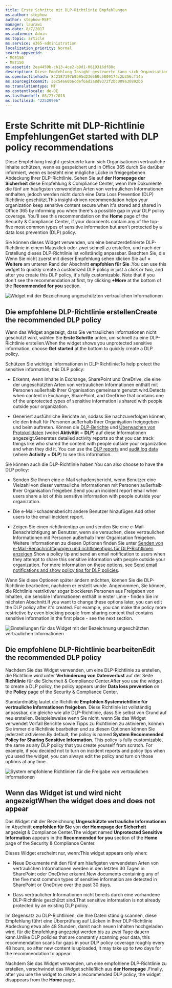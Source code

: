 ```yaml
---
title: Erste Schritte mit DLP-Richtlinie Empfehlungen
ms.author: stephow
author: stephow-MSFT
manager: laurawi
ms.date: 8/7/2017
ms.audience: Admin
ms.topic: article
ms.service: o365-administration
localization_priority: Normal
search.appverid:
- MOE150
- MET150
ms.assetid: 2ea4459b-cb13-4ce2-b9d1-0619316df88c
description: Diese Empfehlung Insight-gesteuerte kann sich Organisationen vertrauliche Inhalte schützen, wenn es gespeichert und in Office 365 durch Sie darüber informiert, wenn es besteht eine mögliche Lücke in freigegebenen Abdeckung Ihrer DLP-Richtlinie. Sehen Sie auf der Homepage der Sicherheit diese Empfehlung &amp; Compliance Center, wenn Ihre Dokumente die fünf am häufigsten verwendeten Arten von vertraulichen Informationen enthalten, jedoch werden nicht durch eine DLP-Richtlinie geschützt.
ms.openlocfilehash: 842387397b9b95d236660c5809174c2b356cf14a
ms.sourcegitcommit: 36c5466056cdef6ad2a8d9372f2bc009a30892bb
ms.translationtype: MT
ms.contentlocale: de-DE
ms.lasthandoff: 08/27/2018
ms.locfileid: "22529996"
---
```

# <a name="get-started-with-dlp-policy-recommendations"></a><span data-ttu-id="483e2-104">Erste Schritte mit DLP-Richtlinie Empfehlungen</span><span class="sxs-lookup"><span data-stu-id="483e2-104">Get started with DLP policy recommendations</span></span>

<span data-ttu-id="483e2-p102">Diese Empfehlung Insight-gesteuerte kann sich Organisationen vertrauliche Inhalte schützen, wenn es gespeichert und in Office 365 durch Sie darüber informiert, wenn es besteht eine mögliche Lücke in freigegebenen Abdeckung Ihrer DLP-Richtlinie. Sehen Sie auf **der Homepage der Sicherheit** diese Empfehlung &amp; Compliance Center, wenn Ihre Dokumente die fünf am häufigsten verwendeten Arten von vertraulichen Informationen enthalten, jedoch werden nicht durch eine Data Loss Prevention (DLP) Richtlinie geschützt.</span><span class="sxs-lookup"><span data-stu-id="483e2-p102">This insight-driven recommendation helps your organization keep sensitive content secure when it's stored and shared in Office 365 by informing you when there's a possible gap in your DLP policy coverage. You'll see this recommendation on the **Home** page of the Security &amp; Compliance Center, if your documents contain any of the top-five most common types of sensitive information but aren't protected by a data loss prevention (DLP) policy.</span></span> 
  
<span data-ttu-id="483e2-p103">Sie können dieses Widget verwenden, um eine benutzerdefinierte DLP-Richtlinie in einem Mausklick oder zwei schnell zu erstellen, und nach der Erstellung dieses DLP-Richtlinie ist vollständig anpassbar. Beachten Sie, die Wenn Sie nicht zuerst mit dieser Empfehlung sehen klicken Sie auf **+ Weitere** am unteren Rand der Abschnitt **empfohlen für Sie** .</span><span class="sxs-lookup"><span data-stu-id="483e2-p103">You can use this widget to quickly create a customized DLP policy in just a click or two, and after you create this DLP policy, it's fully customizable. Note that if you don't see the recommendation at first, try clicking **+More** at the bottom of the **Recommended for you** section.</span></span> 
  
![Widget mit der Bezeichnung ungeschützten vertraulichen Informationen](media/91bc04d2-6eff-4294-8b73-b2d56d26ffc4.png)
  
## <a name="create-the-recommended-dlp-policy"></a><span data-ttu-id="483e2-110">Die empfohlene DLP-Richtlinie erstellen</span><span class="sxs-lookup"><span data-stu-id="483e2-110">Create the recommended DLP policy</span></span>

<span data-ttu-id="483e2-111">Wenn das Widget angezeigt, dass Sie vertraulichen Informationen nicht geschützt wird, wählen Sie **Erste Schritte** unten, um schnell zu eine DLP-Richtlinie erstellen.</span><span class="sxs-lookup"><span data-stu-id="483e2-111">When the widget shows you unprotected sensitive information, choose **Get started** at the bottom to quickly create a DLP policy.</span></span> 
  
<span data-ttu-id="483e2-112">Schützen Sie wichtige Informationen in DLP-Richtlinie:</span><span class="sxs-lookup"><span data-stu-id="483e2-112">To help protect the sensitive information, this DLP policy:</span></span>
  
- <span data-ttu-id="483e2-113">Erkennt, wenn Inhalte in Exchange, SharePoint und OneDrive, die eine der ungeschützten Arten von vertraulichen Informationen enthält mit Personen außerhalb Ihrer Organisation gemeinsam genutzt wird.</span><span class="sxs-lookup"><span data-stu-id="483e2-113">Detects when content in Exchange, SharePoint, and OneDrive that contains one of the unprotected types of sensitive information is shared with people outside your organization.</span></span>
    
- <span data-ttu-id="483e2-p104">Generiert ausführliche Berichte an, sodass Sie nachzuverfolgen können, die den Inhalt für Personen außerhalb Ihrer Organisation freigegeben und beim auftreten. Können die [DLP-Berichte](view-the-dlp-reports.md) und [Überwachen von Protokolldaten](search-the-audit-log-in-security-and-compliance.md) (wobei **Aktivität** = **DLP**) auf diese Informationen angezeigt.</span><span class="sxs-lookup"><span data-stu-id="483e2-p104">Generates detailed activity reports so that you can track things like who shared the content with people outside your organization and when they did it. You can use the [DLP reports](view-the-dlp-reports.md) and [audit log data](search-the-audit-log-in-security-and-compliance.md) (where **Activity** = **DLP**) to see this information.</span></span>
    
<span data-ttu-id="483e2-116">Sie können auch die DLP-Richtlinie haben:</span><span class="sxs-lookup"><span data-stu-id="483e2-116">You can also choose to have the DLP policy:</span></span>
  
- <span data-ttu-id="483e2-117">Senden Sie Ihnen eine e-Mail schadensbericht, wenn Benutzer eine Vielzahl von dieser vertrauliche Informationen mit Personen außerhalb Ihrer Organisation freigeben.</span><span class="sxs-lookup"><span data-stu-id="483e2-117">Send you an incident report email when users share a lot of this sensitive information with people outside your organization.</span></span>
    
- <span data-ttu-id="483e2-118">Die e-Mail-schadensbericht andere Benutzer hinzufügen.</span><span class="sxs-lookup"><span data-stu-id="483e2-118">Add other users to the email incident report.</span></span>
    
- <span data-ttu-id="483e2-p105">Zeigen Sie einen richtlinientipp an und senden Sie eine e-Mail-Benachrichtigung an Benutzer, wenn sie versuchen, diese vertraulichen Informationen mit Personen außerhalb Ihrer Organisation freigeben. Weitere Informationen zu diesen Optionen finden Sie unter [Senden von e-Mail-Benachrichtigungen und richtlinientipps für DLP-Richtlinien anzeigen](use-notifications-and-policy-tips.md).</span><span class="sxs-lookup"><span data-stu-id="483e2-p105">Show a policy tip and send an email notification to users when they attempt to share this sensitive information with people outside your organization. For more information on these options, see [Send email notifications and show policy tips for DLP policies](use-notifications-and-policy-tips.md).</span></span>
    
<span data-ttu-id="483e2-p106">Wenn Sie diese Optionen später ändern möchten, können Sie die DLP-Richtlinie bearbeiten, nachdem er erstellt wurde. Angenommen, Sie können, die Richtlinie restriktiver sogar blockieren Personen aus Freigeben von Inhalten, die sensible Informationen enthält in erster Linie - finden Sie im nächsten Abschnitt.</span><span class="sxs-lookup"><span data-stu-id="483e2-p106">If you want to change these options later, you can edit the DLP policy after it's created. For example, you can make the policy more restrictive by even blocking people from sharing content that contains sensitive information in the first place - see the next section.</span></span>
  
![Einstellungen für das Widget mit der Bezeichnung ungeschützten vertraulichen Informationen](media/b6106cbd-1bed-4582-aaef-b678de470c9b.png)
  
## <a name="edit-the-recommended-dlp-policy"></a><span data-ttu-id="483e2-124">Die empfohlene DLP-Richtlinie bearbeiten</span><span class="sxs-lookup"><span data-stu-id="483e2-124">Edit the recommended DLP policy</span></span>

<span data-ttu-id="483e2-125">Nachdem Sie das Widget verwenden, um eine DLP-Richtlinie zu erstellen, die Richtlinie wird unter **Verhinderung von Datenverlust** auf der Seite **Richtlinie** für die Sicherheit &amp; Compliance Center.</span><span class="sxs-lookup"><span data-stu-id="483e2-125">After you use the widget to create a DLP policy, the policy appears under **Data loss prevention** on the **Policy** page of the Security &amp; Compliance Center.</span></span> 
  
<span data-ttu-id="483e2-p107">Standardmäßig lautet die Richtlinie **Empfohlen Systemrichtlinie für vertrauliche Informationen freigeben**. Diese Richtlinie ist vollständig anpassbar, die gleiche wie alle DLP-Richtlinie, dass Sie selbst von Grund auf neu erstellen. Beispielsweise wenn Sie nicht, wenn Sie das Widget verwendet Vorfall Berichte sowie Tipps zu Richtlinien zu aktivieren, können Sie immer die Richtlinie bearbeiten und zu diesen Optionen können Sie jederzeit aktivieren.</span><span class="sxs-lookup"><span data-stu-id="483e2-p107">By default, the policy is named **System Recommended Policy for Sharing Sensitive Information**. This policy is fully customizable, the same as any DLP policy that you create yourself from scratch. For example, if you decided not to turn on incident reports and policy tips when you used the widget, you can always edit the policy and turn on those options at any time.</span></span>
  
![System empfohlene Richtlinien für die Freigabe von vertraulichen Informationen](media/2fc49f25-ec25-4433-add4-d60f73888f13.png)
  
## <a name="when-the-widget-does-and-does-not-appear"></a><span data-ttu-id="483e2-130">Wenn das Widget ist und wird nicht angezeigt</span><span class="sxs-lookup"><span data-stu-id="483e2-130">When the widget does and does not appear</span></span>

<span data-ttu-id="483e2-131">Das Widget mit der Bezeichnung **Ungeschützte vertrauliche Informationen** im Abschnitt **empfohlen für Sie** von **der Homepage der Sicherheit** angezeigt &amp; Compliance Center.</span><span class="sxs-lookup"><span data-stu-id="483e2-131">The widget named **Unprotected Sensitive Information** appears in the **Recommended for you** section of the **Home** page of the Security &amp; Compliance Center.</span></span> 
  
<span data-ttu-id="483e2-132">Dieses Widget erscheint nur, wenn:</span><span class="sxs-lookup"><span data-stu-id="483e2-132">This widget appears only when:</span></span>
  
- <span data-ttu-id="483e2-133">Neue Dokumente mit den fünf am häufigsten verwendeten Arten von vertraulichen Informationen werden in den letzten 30 Tagen in SharePoint oder OneDrive erkannt.</span><span class="sxs-lookup"><span data-stu-id="483e2-133">New documents containing any of the five most common types of sensitive information are detected in SharePoint or OneDrive over the past 30 days.</span></span>
    
- <span data-ttu-id="483e2-134">Dass vertraulicher Informationen nicht bereits durch eine vorhandene DLP-Richtlinie geschützt sind.</span><span class="sxs-lookup"><span data-stu-id="483e2-134">That sensitive information is not already protected by an existing DLP policy.</span></span>
    
<span data-ttu-id="483e2-135">Im Gegensatz zu DLP-Richtlinien, die Ihre Daten ständig scannen, diese Empfehlung führt eine Überprüfung auf Lücken in Ihrer DLP-Richtlinie Abdeckung etwa alle 48 Stunden, damit nach neuen Inhalten hochgeladen wird, für die Empfehlung angezeigt werden bis zu zwei Tage dauern kann.</span><span class="sxs-lookup"><span data-stu-id="483e2-135">Unlike DLP policies that are constantly scanning your data, this recommendation scans for gaps in your DLP policy coverage roughly every 48 hours, so after new content is uploaded, it may take up to two days for the recommendation to appear.</span></span>
  
<span data-ttu-id="483e2-136">Nachdem Sie das Widget verwenden, um eine empfohlene DLP-Richtlinie zu erstellen, verschwindet das Widget schließlich aus **der Homepage** .</span><span class="sxs-lookup"><span data-stu-id="483e2-136">Finally, after you use the widget to create a recommended DLP policy, the widget disappears from the **Home** page.</span></span> 
  

